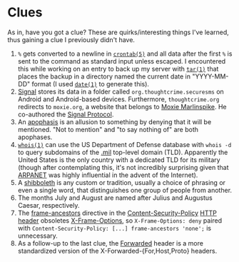 # Clues

As in, have you got a clue? These are quirks/interesting things I've
learned, thus gaining a clue I previously didn't have.

1. `%` gets converted to a newline in
  [`crontab(5)`](https://man.openbsd.org/crontab.5) and all data after
  the first `%` is sent to the command as standard input unless
  escaped. I encountered this while working on an entry to back up my
  server with [`tar(1)`](https://man.openbsd.org/tar) that places the
  backup in a directory named the current date in "YYYY-MM-DD" format (I
  used [`date(1)`](https://man.openbsd.org/date) to generate this).
2. [Signal](https://www.signal.org/) stores its data in a folder called
   `org.thoughtcrime.securesms` on Android and Android-based
   devices. Furthermore, `thoughtcrime.org` redirects to `moxie.org`,
   a website that belongs to [Moxie
   Marlinspike](https://en.wikipedia.org/wiki/Moxie_Marlinspike). He
   co-authored the [Signal
   Protocol](https://en.wikipedia.org/wiki/Signal_Protocol).
3. An [apophasis](https://en.wiktionary.org/wiki/apophasis) is an
   allusion to something by denying that it will be mentioned. "Not to
   mention" and "to say nothing of" are both apophases.
4. [`whois(1)`](https://man.openbsd.org/whois) can use the US Department
   of Defense database with `whois -d` to query subdomains of the
   [.mil](https://www.iana.org/domains/root/db/mil.html) top-level
   domain (TLD). Apparently the United States is the only country with
   a dedicated TLD for its military (though after contemplating this,
   it's not incredibly surprising given that
   [ARPANET](https://www.darpa.mil/about-us/timeline/arpanet) was highly
   influential in the advent of the Internet).
5. A [shibboleth](https://en.wikipedia.org/wiki/Shibboleth) is any
   custom or tradition, usually a choice of phrasing or even a single
   word, that distinguishes one group of people from another.
6. The months July and August are named after Julius and Augustus
   Caesar, respectively.
7. The
   [frame-ancestors](https://developer.mozilla.org/en-US/docs/Web/HTTP/Headers/Content-Security-Policy/frame-ancestors)
   directive in the
   [Content-Security-Policy](https://developer.mozilla.org/en-US/docs/Web/HTTP/Headers/Content-Security-Policy)
   [HTTP
   header](https://developer.mozilla.org/en-US/docs/Web/HTTP/Headers "Hypertext Transfer Protocol header") obsoletes
   [X-Frame-Options](https://developer.mozilla.org/en-US/docs/Web/HTTP/Headers/X-Frame-Options),
   so `X-Frame-Options: deny` paired with `Content-Security-Policy:
   [...] frame-ancestors 'none';` is unnecessary.
8. As a follow-up to the last clue, the
   [Forwarded](https://developer.mozilla.org/en-US/docs/Web/HTTP/Headers/Forwarded)
   header is a more standardized version of the
   X-Forwarded-{For,Host,Proto} headers.

